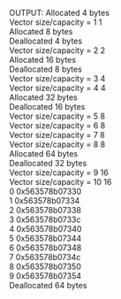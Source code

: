 OUTPUT:
Allocated 4 bytes  
Vector size/capacity = 1 1  
Allocated 8 bytes  
Deallocated 4 bytes  
Vector size/capacity = 2 2  
Allocated 16 bytes  
Deallocated 8 bytes  
Vector size/capacity = 3 4  
Vector size/capacity = 4 4  
Allocated 32 bytes  
Deallocated 16 bytes  
Vector size/capacity = 5 8  
Vector size/capacity = 6 8  
Vector size/capacity = 7 8  
Vector size/capacity = 8 8  
Allocated 64 bytes  
Deallocated 32 bytes  
Vector size/capacity = 9 16  
Vector size/capacity = 10 16  
0 0x563578b07330  
1 0x563578b07334  
2 0x563578b07338  
3 0x563578b0733c  
4 0x563578b07340  
5 0x563578b07344  
6 0x563578b07348  
7 0x563578b0734c  
8 0x563578b07350  
9 0x563578b07354  
Deallocated 64 bytes
